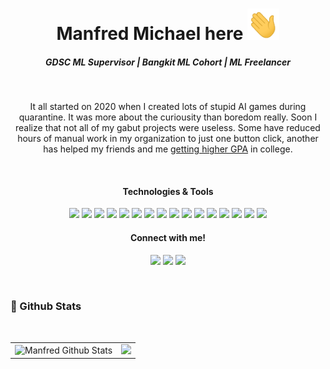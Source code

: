 <!--
**manfredmichael/manfredmichael** is a ✨ _special_ ✨ repository because its `README.md` (this file) appears on your GitHub profile.

Here are some ideas to get you started:

- 🔭 I’m currently working on ...
- 🌱 I’m currently learning ...
- 👯 I’m looking to collaborate on ...
- 🤔 I’m looking for help with ...
- 💬 Ask me about ...
- 📫 How to reach me: ...
- 😄 Pronouns: ...
- ⚡ Fun fact: ...
-->

<div align="center">
  
  
# Manfred Michael here <img style="margin: 0 auto" src="https://github.com/ABSphreak/ABSphreak/blob/master/gifs/Hi.gif" height="50">
##### GDSC ML Supervisor | Bangkit ML Cohort | ML Freelancer
  
<br/>
  
It all started on 2020 when I created lots of stupid AI games during quarantine. It was more about the curiousity than boredom really. Soon I realize that not all of my gabut projects were useless. Some have reduced hours of manual work in my organization to just one button click, another has helped my friends and me [getting higher GPA](https://github.com/manfredmichael/ug-minibot-discord/) in college.
  
<!--
<details align="center" id="What I do?">
  <summary><b>What I do?</b></summary>
  
I'm a GDSC ML Supervisor which basically means I teach weekly classes to 300+ participants and hold monthly tech talks inviting GDE & other expert talents in tech industry. I also do freelance ML projects on the side.
  
</details>
-->

<br/>

####  Technologies & Tools

<!--Python-->
<img src="https://img.shields.io/badge/Python-FFD43B?style=for-the-badge&logo=python&logoColor=blue">
<!--Java-->
<img src="https://img.shields.io/badge/Java-ED8B00?style=for-the-badge&logo=java&logoColor=white">  
<!--Javascript-->
<img src="https://img.shields.io/badge/JavaScript-323330?style=for-the-badge&logo=javascript&logoColor=F7DF1E">
<!--C++-->
<img src="https://img.shields.io/badge/C%2B%2B-00599C?style=for-the-badge&logo=c%2B%2B&logoColor=white"> 
<!--Git-->
<img src="https://img.shields.io/badge/GIT-E44C30?style=for-the-badge&logo=git&logoColor=white">
<!--Google Cloud-->
<img src="https://img.shields.io/badge/Google_Cloud-4285F4?style=for-the-badge&logo=google-cloud&logoColor=white">
<!--Heroku-->
<img src="https://img.shields.io/badge/Heroku-430098?style=for-the-badge&logo=heroku&logoColor=white">
<!--Tensorflow-->
<img src="https://img.shields.io/badge/TensorFlow-FF6F00?style=for-the-badge&logo=tensorflow&logoColor=white">
<!--Pytorch-->
<img src="https://img.shields.io/badge/PyTorch-EE4C2C?style=for-the-badge&logo=PyTorch&logoColor=white">
<!--Scikit-learn-->
<img src="https://img.shields.io/badge/scikit_learn-F7931E?style=for-the-badge&logo=scikit-learn&logoColor=white">
<!--Open CV-->
<img src="https://img.shields.io/badge/OpenCV-27338e?style=for-the-badge&logo=OpenCV&logoColor=white"> 
<!--Keras-->
<img src="https://img.shields.io/badge/Keras-D00000?style=for-the-badge&logo=Keras&logoColor=white"> 
<!--Processing-->
<img src="https://img.shields.io/badge/Processing-430098?style=for-the-badge&logo=processingfoundation&logoColor=white">
<!--P5.js-->
<img src="https://img.shields.io/badge/p5.js-ec235b?style=for-the-badge&logo=p5dotjs&logoColor=white">
<!--Arch Linux-->
<img src="https://img.shields.io/badge/Arch_Linux-1793D1?style=for-the-badge&logo=arch-linux&logoColor=white">
<!--Ubuntu-->
<img src="https://img.shields.io/badge/Ubuntu-E95420?style=for-the-badge&logo=ubuntu&logoColor=white">


#### Connect with me!
  
<a href="https://www.instagram.com/this.manfred/" target="_blank" ><img src="https://img.shields.io/badge/Instagram-E4405F?style=for-the-badge&logo=instagram&logoColor=white"></a>
<a href="https://www.linkedin.com/in/manfredmichael/" target="_blank" ><img src="https://img.shields.io/badge/LinkedIn-0077B5?style=for-the-badge&logo=linkedin&logoColor=white"></a>
<a href="https://www.kaggle.com/awesomehidingspot" target="_blank" ><img src="https://img.shields.io/badge/Kaggle-20BEFF?style=for-the-badge&logo=Kaggle&logoColor=white"></a>
<!--
<a href="https://gdsc.community.dev/gunadarma-university/" target="_blank" ><img src="https://img.shields.io/badge/-Google%20DSC-blue?style=for-the-badge&logo=google&logoColor=white"></a>
-->
<br/>
</div>


### 🌟 Github Stats
<br/>
<div align="center">
  <table>
      <tr>
          <td>
            <img align="left" alt="Manfred Github Stats" src="https://github-readme-stats.vercel.app/api?username=manfredmichael&show_icons=true">
          </td>        
          <td>
            <img src="https://github-readme-streak-stats.herokuapp.com/?user=manfredmichael">
          </td>
      </tr>
</div>
  
<!--
<img align="left" alt="Manfred Github Stats" src="https://github-readme-stats.vercel.app/api/top-langs/?username=manfredmichael&layout=compact">
-->
